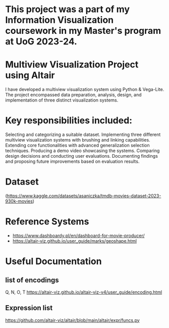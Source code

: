 # This project was a part of my Information Visualization coursework in my Master's program at UoG 2023-24.

# Multiview Visualization Project using Altair

I have developed a multiview visualization system using Python & Vega-Lite. The project encompassed data preparation, analysis, design, and implementation of three distinct visualization systems.

# Key responsibilities included:

Selecting and categorizing a suitable dataset.
Implementing three different multiview visualization systems with brushing and linking capabilities.
Extending core functionalities with advanced generalization selection techniques.
Producing a demo video showcasing the systems.
Comparing design decisions and conducting user evaluations.
Documenting findings and proposing future improvements based on evaluation results.

# Dataset
(https://www.kaggle.com/datasets/asaniczka/tmdb-movies-dataset-2023-930k-movies)

# Reference Systems
- https://www.dashboardy.pl/en/dashboard-for-movie-producer/
- https://altair-viz.github.io/user_guide/marks/geoshape.html

# Useful Documentation
## list of encodings
Q, N, O, T
https://altair-viz.github.io/altair-viz-v4/user_guide/encoding.html

## Expression list
https://github.com/altair-viz/altair/blob/main/altair/expr/funcs.py

